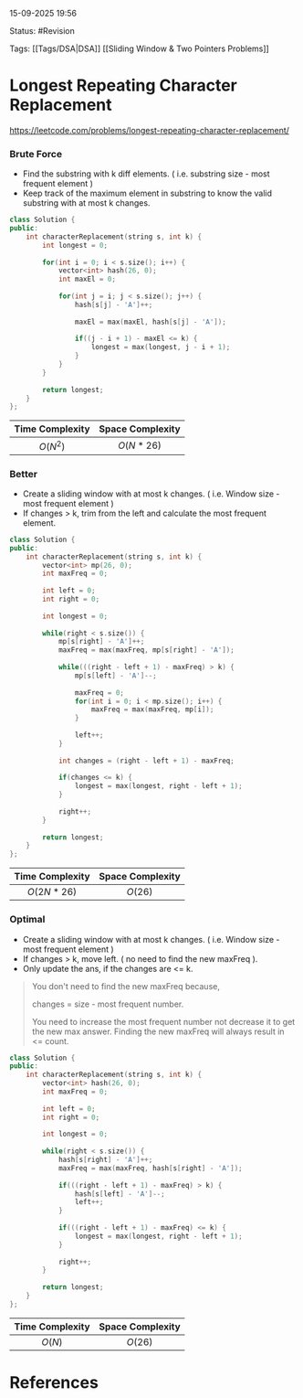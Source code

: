 15-09-2025  19:56

Status: #Revision 

Tags: [[Tags/DSA|DSA]] [[Sliding Window & Two Pointers Problems]]

# Longest Repeating Character Replacement

https://leetcode.com/problems/longest-repeating-character-replacement/

### Brute Force

- Find the substring with k diff elements. ( i.e. substring size - most frequent element )
- Keep track of the maximum element in substring to know the valid substring with at most k changes.

```cpp
class Solution {
public:
    int characterReplacement(string s, int k) {
        int longest = 0;
        
        for(int i = 0; i < s.size(); i++) {
            vector<int> hash(26, 0);
            int maxEl = 0;
            
            for(int j = i; j < s.size(); j++) {
                hash[s[j] - 'A']++;
                
                maxEl = max(maxEl, hash[s[j] - 'A']);
                
                if((j - i + 1) - maxEl <= k) {
                    longest = max(longest, j - i + 1);
                }
            }
        }
        
        return longest;
    }
};
```

| **Time Complexity** | **Space Complexity** |
| :-----------------: | :------------------: |
|      $O(N^2)$       |     $O(N * 26)$      |


### Better

- Create a sliding window with at most k changes. ( i.e. Window size - most frequent element )
- If changes > k, trim from the left and calculate the most frequent element.

```cpp
class Solution {
public:
    int characterReplacement(string s, int k) {
        vector<int> mp(26, 0);
        int maxFreq = 0;
        
        int left = 0;
        int right = 0;
        
        int longest = 0;
        
        while(right < s.size()) {
            mp[s[right] - 'A']++;
            maxFreq = max(maxFreq, mp[s[right] - 'A']);
            
            while(((right - left + 1) - maxFreq) > k) {
                mp[s[left] - 'A']--;
                
                maxFreq = 0;
                for(int i = 0; i < mp.size(); i++) {
                    maxFreq = max(maxFreq, mp[i]);
                }
                
                left++;
            }
            
            int changes = (right - left + 1) - maxFreq;
            
            if(changes <= k) {
                longest = max(longest, right - left + 1);
            }
            
            right++;
        }
        
        return longest;
    }
};
```

| **Time Complexity** | **Space Complexity** |
| :-----------------: | :------------------: |
|    $O(2N * 26)$     |       $O(26)$        |


### Optimal

- Create a sliding window with at most k changes. ( i.e. Window size - most frequent element )
- If changes > k, move left. ( no need to find the new maxFreq ).
- Only update the ans, if the changes are <= k.

> You don't need to find the new maxFreq because,
> 
> changes = size - most frequent number.
> 
> You need to increase the most frequent number not decrease it to get the new max answer.
> Finding the new maxFreq will always result in <= count.

```cpp
class Solution {
public:
    int characterReplacement(string s, int k) {
        vector<int> hash(26, 0);
        int maxFreq = 0;
        
        int left = 0;
        int right = 0;
        
        int longest = 0;
        
        while(right < s.size()) {
            hash[s[right] - 'A']++;
            maxFreq = max(maxFreq, hash[s[right] - 'A']);
            
            if(((right - left + 1) - maxFreq) > k) {
                hash[s[left] - 'A']--;
                left++;
            }
            
            if(((right - left + 1) - maxFreq) <= k) {
                longest = max(longest, right - left + 1);
            }
            
            right++;            
        }
        
        return longest;
    }
};
```

| **Time Complexity** | **Space Complexity** |
| :-----------------: | :------------------: |
|       $O(N)$        |       $O(26)$        |





# References